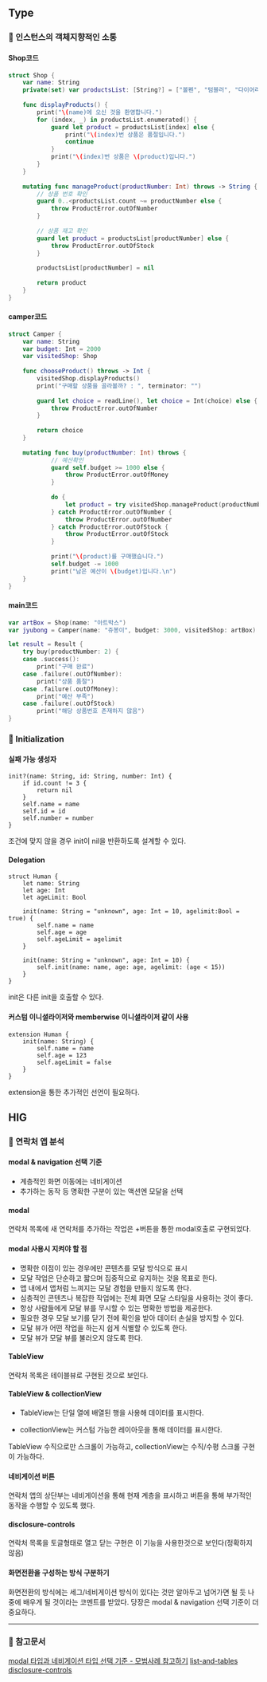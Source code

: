 ## Type


### 🔎 인스턴스의 객체지향적인 소통

#### Shop코드
```swift
struct Shop {
    var name: String
    private(set) var productsList: [String?] = ["볼펜", "텀블러", "다이어리", "에코백", "머그컵", "후드집업"]
    
    func displayProducts() {
        print("\(name)에 오신 것을 환영합니다.")
        for (index, _) in productsList.enumerated() {
            guard let product = productsList[index] else {
                print("\(index)번 상품은 품절입니다.")
                continue
            }
            print("\(index)번 상품은 \(product)입니다.")
        }
    }
    
    mutating func manageProduct(productNumber: Int) throws -> String {
        // 상품 번호 확인
        guard 0..<productsList.count ~= productNumber else {
            throw ProductError.outOfNumber
        }
        
        // 상품 재고 확인
        guard let product = productsList[productNumber] else {
            throw ProductError.outOfStock
        } 
        
        productsList[productNumber] = nil
        
        return product
    }
}
```

#### camper코드

```swift
struct Camper {
    var name: String
    var budget: Int = 2000
    var visitedShop: Shop
    
    func chooseProduct() throws -> Int {
        visitedShop.displayProducts()
        print("구매할 상품을 골라볼까? : ", terminator: "")
        
        guard let choice = readLine(), let choice = Int(choice) else {
            throw ProductError.outOfNumber
        }
        
        return choice
    }
    
    mutating func buy(productNumber: Int) throws {
            // 예산확인
            guard self.budget >= 1000 else {
                throw ProductError.outOfMoney
            }
            
            do {
                let product = try visitedShop.manageProduct(productNumber: productNumber)
            } catch ProductError.outOfNumber {
                throw ProductError.outOfNumber
            } catch ProductError.outOfStock {
                throw ProductError.outOfStock
            }
        
            print("\(product)를 구매했습니다.")
            self.budget -= 1000
            print("남은 예산이 \(budget)입니다.\n")
    }
}
```


#### main코드

```swift
var artBox = Shop(name: "아트박스")
var jyubong = Camper(name: "쥬봉이", budget: 3000, visitedShop: artBox)

let result = Result {
    try buy(productNumber: 2) {
    case .success():
        print("구매 완료")
    case .failure(.outOfNumber):
        print("상품 품절")
    case .failure(.outOfMoney):
        print("예산 부족")
    case .failure(.outOfStock)
        print("해당 상품번호 존재하지 않음")
}
```

### 🔎 Initialization

#### 실패 가능 생성자
```swift=
init?(name: String, id: String, number: Int) {
    if id.count != 3 {
        return nil
    }
    self.name = name
    self.id = id
    self.number = number
}
```
조건에 맞지 않을 경우 init이 nil을 반환하도록 설계할 수 있다.

#### Delegation
```swift=
struct Human {
    let name: String
    let age: Int
    let ageLimit: Bool
    
    init(name: String = "unknown", age: Int = 10, agelimit:Bool = true) {
        self.name = name
        self.age = age
        self.ageLimit = agelimit
    }

    init(name: String = "unknown", age: Int = 10) {
        self.init(name: name, age: age, agelimit: (age < 15))
    }
}
```
init은 다른 init을 호출할 수 있다.  

#### 커스텀 이니셜라이저와 memberwise 이니셜라이저 같이 사용
```swift=
extension Human {
    init(name: String) {
        self.name = name
        self.age = 123
        self.ageLimit = false
    }
}
```
extension을 통한 추가적인 선언이 필요하다.


## HIG
  
### 🔎 연락처 앱 분석

#### modal & navigation 선택 기준
- 계층적인 화면 이동에는 네비게이션
- 추가하는 동작 등 명확한 구분이 있는 액션엔 모달을 선택

#### modal
연락처 목록에 새 연락처를 추가하는 작업은 +버튼을 통한 modal호출로 구현되었다.

#### modal 사용시 지켜야 할 점

- 명확한 이점이 있는 경우에만 콘텐츠를 모달 방식으로 표시
- 모달 작업은 단순하고 짧으며 집중적으로 유지하는 것을 목표로 한다.
- 앱 내에서 앱처럼 느껴지는 모달 경험을 만들지 않도록 한다.
- 심층적인 콘텐츠나 복잡한 작업에는 전체 화면 모달 스타일을 사용하는 것이 좋다.
- 항상 사람들에게 모달 뷰를 무시할 수 있는 명확한 방법을 제공한다.
- 필요한 경우 모달 보기를 닫기 전에 확인을 받아 데이터 손실을 방지할 수 있다.
- 모달 뷰가 어떤 작업을 하는지 쉽게 식별할 수 있도록 한다.
- 모달 뷰가 모달 뷰를 불러오지 않도록 한다.

#### TableView
연락처 목록은 테이블뷰로 구현된 것으로 보인다.

#### TableView & collectionView
- TableView는 단일 열에 배열된 행을 사용해 데이터를 표시한다.

- collectionView는 커스텀 가능한 레이아웃을 통해 데이터를 표시한다.

TableView 수직으로만 스크롤이 가능하고, collectionView는 수직/수평 스크롤 구현이 가능하다.


#### 네비게이션 버튼
연락처 앱의 상단부는 네비게이션을 통해 현재 계층을 표시하고 버튼을 통해 부가적인 동작을 수행할 수 있도록 했다.

#### disclosure-controls
연락처 목록을 토글형태로 열고 닫는 구현은 이 기능을 사용한것으로 보인다(정확하지 않음)

#### 화면전환을 구성하는 방식 구분하기
화면전환의 방식에는 세그/네비게이션 방식이 있다는 것만 알아두고 넘어가면 될 듯
나중에 배우게 될 것이라는 코멘트를 받았다.
당장은 modal & navigation 선택 기준이 더 중요하다.

---
### 🔎 참고문서
[modal 타입과 네비게이션 타입 선택 기준 - 모범사례 참고하기](https://developer.apple.com/design/human-interface-guidelines/modality)
[list-and-tables](https://developer.apple.com/design/human-interface-guidelines/lists-and-tables)
[disclosure-controls](https://developer.apple.com/design/human-interface-guidelines/disclosure-controls)

